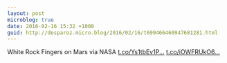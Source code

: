 ```yaml
---
layout: post
microblog: true
date: 2016-02-16 15:32 +1000
guid: http://desparoz.micro.blog/2016/02/16/t699466460947681281.html
---
```

White Rock Fingers on Mars  via NASA [t.co/Ys1tbEv1P...](https://t.co/Ys1tbEv1Pm) [t.co/iOWFRUkO6...](https://t.co/iOWFRUkO6k)
